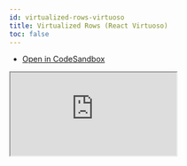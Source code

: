 ```yaml
---
id: virtualized-rows-virtuoso
title: Virtualized Rows (React Virtuoso)
toc: false
---
```


- [Open in CodeSandbox](https://codesandbox.io/s/react-table-with-react-virtuoso-7pq7w)

<iframe src="https://codesandbox.io/embed/react-table-with-react-virtuoso-7pq7w?fontsize=14&hidenavigation=1&theme=dark&module=%2FApp.js"
title="react-table-with-react-virtuoso"
sandbox="allow-forms allow-modals allow-popups allow-presentation allow-same-origin allow-scripts"
style={{
width: '100%',
         height: '80vh',
         border: '0',
         borderRadius: 8,
         overflow: 'hidden',
         position: 'static',
         zIndex: 0,
}}
></iframe>

